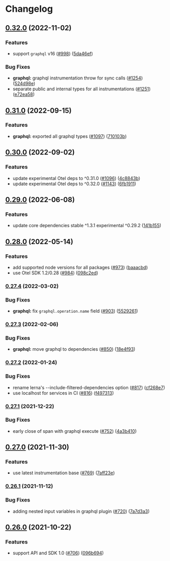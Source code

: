 # Changelog

## [0.32.0](https://github.com/open-telemetry/opentelemetry-js-contrib/compare/instrumentation-graphql-v0.31.0...instrumentation-graphql-v0.32.0) (2022-11-02)


### Features

* support `graphql` v16 ([#998](https://github.com/open-telemetry/opentelemetry-js-contrib/issues/998)) ([5da46ef](https://github.com/open-telemetry/opentelemetry-js-contrib/commit/5da46ef7a29bbc64f600d794b1e68bb6738a9f2e))


### Bug Fixes

* **graphql:** graphql instrumentation throw for sync calls ([#1254](https://github.com/open-telemetry/opentelemetry-js-contrib/issues/1254)) ([524d98e](https://github.com/open-telemetry/opentelemetry-js-contrib/commit/524d98e4fac3322b7da3cc865f53043f03f67bb7))
* separate public and internal types for all instrumentations ([#1251](https://github.com/open-telemetry/opentelemetry-js-contrib/issues/1251)) ([e72ea58](https://github.com/open-telemetry/opentelemetry-js-contrib/commit/e72ea58cfb888a90590970f63d3a042a8ea3aaf2))

## [0.31.0](https://github.com/open-telemetry/opentelemetry-js-contrib/compare/instrumentation-graphql-v0.30.0...instrumentation-graphql-v0.31.0) (2022-09-15)


### Features

* **graphql:** exported all graphql types ([#1097](https://github.com/open-telemetry/opentelemetry-js-contrib/issues/1097)) ([710103b](https://github.com/open-telemetry/opentelemetry-js-contrib/commit/710103b4d9486fc2e5a9fa567ea1982f218ab4bf))

## [0.30.0](https://github.com/open-telemetry/opentelemetry-js-contrib/compare/instrumentation-graphql-v0.29.0...instrumentation-graphql-v0.30.0) (2022-09-02)


### Features

* update experimental Otel deps to ^0.31.0 ([#1096](https://github.com/open-telemetry/opentelemetry-js-contrib/issues/1096)) ([4c8843b](https://github.com/open-telemetry/opentelemetry-js-contrib/commit/4c8843be14896d1159a622c07eb3a049401ccba1))
* update experimental Otel deps to ^0.32.0 ([#1143](https://github.com/open-telemetry/opentelemetry-js-contrib/issues/1143)) ([6fb1911](https://github.com/open-telemetry/opentelemetry-js-contrib/commit/6fb191139aed2ca763300dcf9adb51121a88f97e))

## [0.29.0](https://github.com/open-telemetry/opentelemetry-js-contrib/compare/instrumentation-graphql-v0.28.0...instrumentation-graphql-v0.29.0) (2022-06-08)


### Features

* update core dependencies stable ^1.3.1 experimental ^0.29.2 ([141b155](https://github.com/open-telemetry/opentelemetry-js-contrib/commit/141b155e344980b51264e26b26c117b2113bcef6))

## [0.28.0](https://github.com/open-telemetry/opentelemetry-js-contrib/compare/instrumentation-graphql-v0.27.4...instrumentation-graphql-v0.28.0) (2022-05-14)


### Features

* add supported node versions for all packages ([#973](https://github.com/open-telemetry/opentelemetry-js-contrib/issues/973)) ([baaacbd](https://github.com/open-telemetry/opentelemetry-js-contrib/commit/baaacbdd35ca4baab0afae64647aa8c0380ee4b7))
* use Otel SDK 1.2/0.28 ([#984](https://github.com/open-telemetry/opentelemetry-js-contrib/issues/984)) ([098c2ed](https://github.com/open-telemetry/opentelemetry-js-contrib/commit/098c2ed6f9c5ab7bd865685018c0777245aab3b7))

### [0.27.4](https://github.com/open-telemetry/opentelemetry-js-contrib/compare/instrumentation-graphql-v0.27.3...instrumentation-graphql-v0.27.4) (2022-03-02)


### Bug Fixes

* **graphql:** fix `graphql.operation.name` field ([#903](https://github.com/open-telemetry/opentelemetry-js-contrib/issues/903)) ([5529261](https://github.com/open-telemetry/opentelemetry-js-contrib/commit/552926146c838efd7e2b778ae6fb815e9e304965))

### [0.27.3](https://www.github.com/open-telemetry/opentelemetry-js-contrib/compare/instrumentation-graphql-v0.27.2...instrumentation-graphql-v0.27.3) (2022-02-06)


### Bug Fixes

* **graphql:** move graphql to dependencies ([#850](https://www.github.com/open-telemetry/opentelemetry-js-contrib/issues/850)) ([18e4f93](https://www.github.com/open-telemetry/opentelemetry-js-contrib/commit/18e4f93007b19ecb33f8711ae0d20c51a90887d5))

### [0.27.2](https://www.github.com/open-telemetry/opentelemetry-js-contrib/compare/instrumentation-graphql-v0.27.1...instrumentation-graphql-v0.27.2) (2022-01-24)


### Bug Fixes

* rename lerna's --include-filtered-dependencies option ([#817](https://www.github.com/open-telemetry/opentelemetry-js-contrib/issues/817)) ([cf268e7](https://www.github.com/open-telemetry/opentelemetry-js-contrib/commit/cf268e7a92b7800ad6dbec9ca77466f9ee03ee1a))
* use localhost for services in CI ([#816](https://www.github.com/open-telemetry/opentelemetry-js-contrib/issues/816)) ([f497313](https://www.github.com/open-telemetry/opentelemetry-js-contrib/commit/f4973133e86549bbca301983085cc67788a10acd))

### [0.27.1](https://www.github.com/open-telemetry/opentelemetry-js-contrib/compare/instrumentation-graphql-v0.27.0...instrumentation-graphql-v0.27.1) (2021-12-22)


### Bug Fixes

* early close of span with graphql execute ([#752](https://www.github.com/open-telemetry/opentelemetry-js-contrib/issues/752)) ([4a3b410](https://www.github.com/open-telemetry/opentelemetry-js-contrib/commit/4a3b4107e40845091a267e5452ea17eed8a9fdf6))

## [0.27.0](https://www.github.com/open-telemetry/opentelemetry-js-contrib/compare/instrumentation-graphql-v0.26.1...instrumentation-graphql-v0.27.0) (2021-11-30)


### Features

* use latest instrumentation base ([#769](https://www.github.com/open-telemetry/opentelemetry-js-contrib/issues/769)) ([7aff23e](https://www.github.com/open-telemetry/opentelemetry-js-contrib/commit/7aff23ebebbe209fa3b78c2e7f513c9cd2231be4))

### [0.26.1](https://www.github.com/open-telemetry/opentelemetry-js-contrib/compare/instrumentation-graphql-v0.26.0...instrumentation-graphql-v0.26.1) (2021-11-12)


### Bug Fixes

* adding nested input variables in graphql plugin ([#720](https://www.github.com/open-telemetry/opentelemetry-js-contrib/issues/720)) ([7a7d3a3](https://www.github.com/open-telemetry/opentelemetry-js-contrib/commit/7a7d3a35e66678cf7d11fb9c89b8a26f2d4bfd6b))

## [0.26.0](https://www.github.com/open-telemetry/opentelemetry-js-contrib/compare/instrumentation-graphql-v0.25.0...instrumentation-graphql-v0.26.0) (2021-10-22)


### Features

* support API and SDK 1.0 ([#706](https://www.github.com/open-telemetry/opentelemetry-js-contrib/issues/706)) ([096b694](https://www.github.com/open-telemetry/opentelemetry-js-contrib/commit/096b694bbc3079f0ab4ee0462869b10eb8185202))
